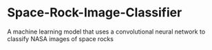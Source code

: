 # Space-Rock-Image-Classifier
A machine learning model that uses a convolutional neural network to classify NASA images of space rocks
